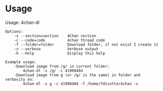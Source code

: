 Usage
========

Usage: 4chan-dl <options>

    Options:
        -s --section=section    4Chan section
        -c --code=code          4chan thread code
        -f --folder=folder      Download folder, if not exist I create it
        -v --verbose            Verbose output
        -h --help               Display this help

    Example usage:
        -Download image from /g/ in current folder:
            4chan-dl -s /g/ -c 41908404
        -Download image from g (or /g/ is the same) in folder and verbosity on:
            4chan-dl -s g -c 41908404 -f /home/fdisotto/4chan -v